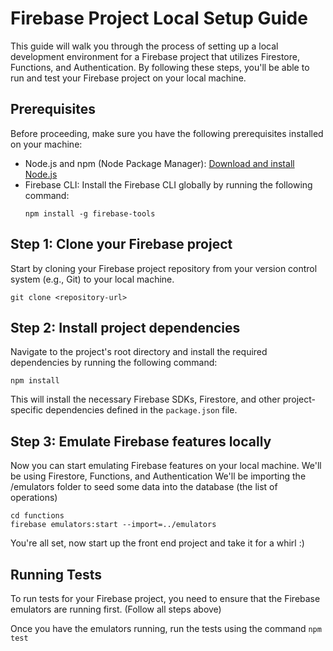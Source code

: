 # Firebase Project Local Setup Guide

This guide will walk you through the process of setting up a local development environment for a Firebase project that utilizes Firestore, Functions, and Authentication. By following these steps, you'll be able to run and test your Firebase project on your local machine.

## Prerequisites

Before proceeding, make sure you have the following prerequisites installed on your machine:

- Node.js and npm (Node Package Manager): [Download and install Node.js](https://nodejs.org)
- Firebase CLI: Install the Firebase CLI globally by running the following command:
  ```
  npm install -g firebase-tools
  ```

## Step 1: Clone your Firebase project

Start by cloning your Firebase project repository from your version control system (e.g., Git) to your local machine.

```
git clone <repository-url>
```

## Step 2: Install project dependencies

Navigate to the project's root directory and install the required dependencies by running the following command:

```
npm install
```

This will install the necessary Firebase SDKs, Firestore, and other project-specific dependencies defined in the `package.json` file.


## Step 3: Emulate Firebase features locally

Now you can start emulating Firebase features on your local machine. We'll be using Firestore, Functions, and Authentication
We'll be importing the /emulators folder to seed some data into the database (the list of operations)
```
cd functions
firebase emulators:start --import=../emulators
```

You're all set, now start up the front end project and take it for a whirl :) 


## Running Tests

To run tests for your Firebase project, you need to ensure that the Firebase emulators are running first. (Follow all steps above)

Once you have the emulators running, run the tests using the command `npm test`
